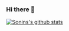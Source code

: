 ### Hi there 👋

<!--
**Sonins/Sonins** is a ✨ _special_ ✨ repository because its `README.md` (this file) appears on your GitHub profile.

Here are some ideas to get you started:

- 🔭 I’m currently working on ...
- 🌱 I’m currently learning ...
- 👯 I’m looking to collaborate on ...
- 🤔 I’m looking for help with ...
- 💬 Ask me about ...
- 📫 How to reach me: ...
- 😄 Pronouns: ...
- ⚡ Fun fact: ...
-->

[![Sonins's github stats](https://github-readme-stats.vercel.app/api?username=Sonins&theme=monokai&show_icons=true)](https://github.com/Sonins)
